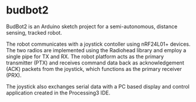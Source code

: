 # budbot2
BudBot2 is an Arduino sketch project for a semi-autonomous, distance sensing, tracked robot.

The robot communicates with a joystick contoller using nRF24L01+ devices.  The two radios are implemented using the Radiohead library and employ a single pipe for TX and RX. The robot platform acts as the primary transmitter (PTX) and receives command data back as acknowledgement (ACK) packets from the joystick, which functions as the primary receiver (PRX).

The joystick also exchanges serial data with a PC based display and control application created in the Processing3 IDE.
